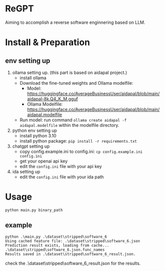 # ReGPT
Aiming to accomplish a reverse software enginnering based on LLM.


# Install & Preparation

## env setting up

1. ollama setting up. (this part is based on aidapal project.)
    - install ollama
    - Download the fine-tuned weights and Ollama modelfile:
        - Model: https://huggingface.co/AverageBusinessUser/aidapal/blob/main/aidapal-8k.Q4_K_M.gguf
        - Ollama Modelfile: https://huggingface.co/AverageBusinessUser/aidapal/blob/main/aidapal.modelfile
    - Run model: run command `ollama create aidapal -f aidapal.modelfile` within the modelfile directory.
2. python env setting up
    - install python 3.10
    - install python package: `pip install -r requirements.txt`
3. chatgpt setting up
    - copy config.example.ini to config.ini: `cp config.example.ini config.ini`
    - get your openai api key
    - edit the `config.ini` file with your api key
4. ida setting up
    - edit the `config.ini` file with your ida path


# Usage

`python main.py binary_path`


## example
```
python .\main.py .\dataset\stripped\software_6
Using cached feature file: .\dataset\stripped\software_6.json
Prediction result exists, loading from cache... .\dataset\stripped\software_6.json.func_names
Results saved in .\dataset\stripped\software_6_result.json.
```

check the .\dataset\stripped\software_6_result.json for the results.